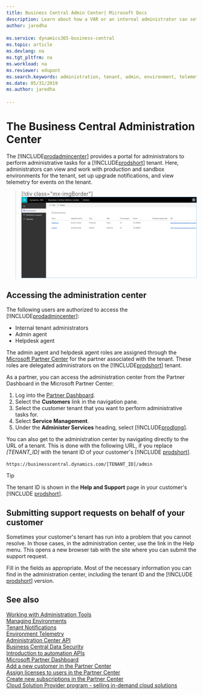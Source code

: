 ```yaml
---
title: Business Central Admin Center| Microsoft Docs
description: Learn about how a VAR or an internal administrator can set upgrade windows and other admin tasks.  
author: jaredha

ms.service: dynamics365-business-central
ms.topic: article
ms.devlang: na
ms.tgt_pltfrm: na
ms.workload: na
ms.reviewer: edupont
ms.search.keywords: administration, tenant, admin, environment, telemetry
ms.date: 05/31/2019
ms.author: jaredha

---
```

# The Business Central Administration Center

The [!INCLUDE[prodadmincenter](../developer/includes/prodadmincenter.md)] provides a portal for administrators to perform administrative tasks for a [!INCLUDE[prodshort](../developer/includes/prodshort.md)] tenant. Here, administrators can view and work with production and sandbox environments for the tenant, set up upgrade notifications, and view telemetry for events on the tenant.  

> [!div class="mx-imgBorder"]
> ![Business Central Admin Center](../developer/media/business_central_admin_center.png)

## Accessing the administration center

The following users are authorized to access the [!INCLUDE[prodadmincenter](../developer/includes/prodadmincenter.md)]:

- Internal tenant administrators
- Admin agent
- Helpdesk agent

The admin agent and helpdesk agent roles are assigned through the [Microsoft Partner Center](https://partner.microsoft.com) for the partner associated with the tenant. These roles are delegated administrators on the [!INCLUDE[prodshort](../developer/includes/prodshort.md)] tenant.

As a partner, you can access the administration center from the Partner Dashboard in the Microsoft Partner Center:

1. Log into the [Partner Dashboard](https://partnercenter.microsoft.com/dashboard).
2. Select the **Customers** link in the navigation pane.
3. Select the customer tenant that you want to perform administrative tasks for.
4. Select **Service Management**.
5. Under the **Administer Services** heading, select [!INCLUDE[prodlong](../developer/includes/prodlong.md)].

You can also get to the administration center by navigating directly to the URL of a tenant. This is done with the following URL, if you replace *[TENANT_ID]* with the tenant ID of your customer's [!INCLUDE [prodshort](../developer/includes/prodshort.md)].

`https://businesscentral.dynamics.com/[TENANT_ID]/admin`

> [!TIP]
> The tenant ID is shown in the **Help and Support** page in your customer's [!INCLUDE [prodshort](../developer/includes/prodshort.md)].  

## Submitting support requests on behalf of your customer

Sometimes your customer's tenant has run into a problem that you cannot resolve. In those cases, in the administration center, use the link in the Help menu. This opens a new browser tab with the site where you can submit the support request.  

Fill in the fields as appropriate. Most of the necessary information you can find in the administration center, including the tenant ID and the [!INCLUDE [prodshort](developer/includes/prodshort.md)] version.  

## See also

[Working with Administration Tools](administration.md)  
[Managing Environments](tenant-admin-center-environments.md)  
[Tenant Notifications](tenant-admin-center-notifications.md)  
[Environment Telemetry](tenant-admin-center-telemetry.md)  
[Administration Center API](administration-center-api.md)  
[Business Central Data Security](../security/data-security.md)  
[Introduction to automation APIs](itpro-introduction-to-automation-apis.md)  
[Microsoft Partner Dashboard](https://partnercenter.microsoft.com/dashboard)  
[Add a new customer in the Partner Center](/partner-center/add-a-new-customer)  
[Assign licenses to users in the Partner Center](/partner-center/assign-licenses-to-users)  
[Create new subscriptions in the Partner Center](/partner-center/create-a-new-subscription)  
[Cloud Solution Provider program - selling in-demand cloud solutions](/partner-center/csp-overview)  
